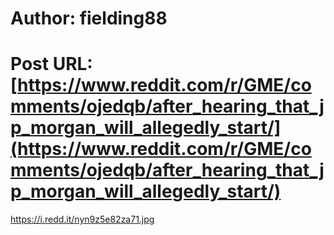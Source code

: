 # Author: fielding88
# Post URL: [https://www.reddit.com/r/GME/comments/ojedqb/after_hearing_that_jp_morgan_will_allegedly_start/](https://www.reddit.com/r/GME/comments/ojedqb/after_hearing_that_jp_morgan_will_allegedly_start/)


https://i.redd.it/nyn9z5e82za71.jpg